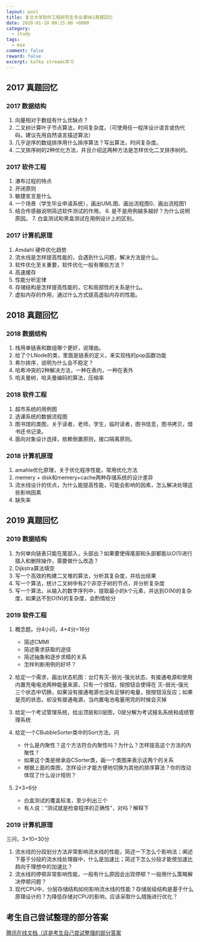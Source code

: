 ```yaml
---
layout: post
title: 复旦大学软件工程研究生专业课961真题回忆
date: 2020-01-10 00:15:08 +0000
category:
  - study
tags:
  - mse
comment: false
reward: false
excerpt: kafka streams学习
---
```


## 2017 真题回忆

### 2017 数据结构

1. 向量相对于数组有什么优缺点？
2. 二叉树计算叶子节点算法，时间复杂度。（可使用任一程序设计语言或伪代码，建议先用自然语言描述算法）
3. 几乎逆序的数组排序用什么排序算法？写出算法，时间复杂度。
4. 二叉排序树的2种优化方法，并且介绍这两种方法是怎样优化二叉排序树的。

### 2017 软件工程

1. 瀑布过程的特点
2. 开闭原则
3. 敏捷宣言是什么
4. 一个场景（学生毕业申请系统），画出UML图、画出流程图0、画出流程图1
5. 结合传感器说明简述软件测试的作用。
‌6. 是不是用例越多越好？为什么说明原因。
‌7. 白盒测试和黑盒测试在用例设计上的区别。

### 2017 计算机原理

1. Amdahl 硬件优化趋势
2. 流水线是怎样提高性能的，会遇到什么问题，解决方法是什么。
3. 软件优化至关重要，软件优化一般有哪些方法？
4. 高速缓存
5. 性能分析定律
6. 存储结构是怎样提高性能的，它和局部性的关系是什么。
7. 虚拟内存的作用，通过什么方式提高虚拟内存的性能。

## 2018 真题回忆

### 2018 数据结构

1. 栈用单链表和数组哪个更好，说理由。
2. 给了个LNode的类，里面是链表的定义，来实现栈的pop函数功能
3. 希尔排序，说明为什么会不稳定？
4. 哈希冲突的2种解决方法，一种在表内，一种在表外
5. 哈夫曼树，哈夫曼编码的算法，压缩率

### 2018 软件工程

1. 超市系统的用例图
2. 选课系统的数据流程图
3. 图书馆的类图，关于读者，老师，学生，临时读者，图书信息，图书拷贝，借书还书记录。
4. 面向对象设计选择，依赖倒置原则，接口隔离原则。

### 2018 计算机原理

1. amahle优化原理，关于优化程序性能，常用优化方法
2. memery + disk和memery+cache两种存储系统的设计差异
3. 流水线设计的优点，为什么能提高性能，可能会影响的因素，怎么解决处理这些影响因素
4. 缺失率

## 2019 真题回忆

### 2019 数据结构

1. 为何单向链表只能在尾部入，头部出？如果要使得尾部和头部都能以O(1)进行插入和删除操作，需要做什么改造？
2. Dijkstra算法填空
3. 写一个高效的构建二叉堆的算法，分析其复杂度，并给出结果
4. 写一个算法，统计二叉树中有2个非空子树的节点，并分析复杂度
5. 写一个算法，从输入的数字序列中，提取最小的k个元素，并达到O(N)的复杂度，如果达不到O(N)的复杂度，会酌情给分

### 2019 软件工程

1. 概念题。分4小问，4×4分=16分

   - 简述CMMI
   - 简述需求获取的途径
   - 简述抽象和逐步求精的关系
   - 怎样判断用例的好坏？

2. 给定一个需求，画出状态机图：台灯有灭-弱光-强光状态，有接通电源和使用内置充电电池两种能量来源，只有一个按钮，按按钮会使得在 灭-弱光-强光 三个状态中切换，如果没有接通电源也没有足够的电量，按按钮没反应；如果是亮的状态，却没有接通电源，当内置电池电量用完的时候会灭掉
3. 给定一个考试管理系统，给出顶层和0层图，0层分解为考试报名系统和成绩管理系统
4. 给定一个CBubbleSorter类中的Sort方法，问
   - 什么是内聚性？这个方法符合内聚性吗？为什么？怎样提高这个方法的内聚性？
   - 如果这个类是继承自CSorter类，画一个类图来表示这两个的关系
   - 根据上面的类图，怎样设计才能方便地切换为其他的排序算法？你的改动体现了什么设计规则？
5. 2×3=6分
   - 白盒测试的覆盖标准，至少列出三个
   - 有人说：“测试就是检查程序的正确性”，对吗？解释下

### 2019 计算机原理

三问，3×10=30分

1. 流水线的分段划分方法非常影响流水线的性能，简述一下怎么个影响法；阐述下基于分段的流水线处理器中，什么是加速比；简述下怎么分段才能使加速比趋向于理想中的加速比？
2. 流水线的停顿非常影响性能，一般有什么原因会出现停顿？一般用什么策略解决停顿问题？
3. 现代CPU中，分层存储结构如何影响流水线的性能？存储层级结构是基于什么原理设计的？为降低存储对CPU的影响，应该采取什么措施进行优化？

## 考生自己尝试整理的部分答案

[腾讯在线文档（这是考生自己尝试整理的部分答案](https://docs.qq.com/doc/DS3BrakdqVGNZYnd1?opendocxfrom=admin)
